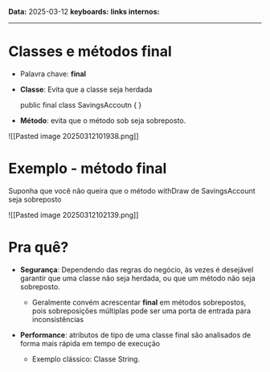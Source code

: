 
**Data:** 2025-03-12
**keyboards:** 
**links internos:** 
___

# Classes e métodos final

- Palavra chave: **final**

- **Classe**: Evita que a classe seja herdada

	public final class SavingsAccoutn {
	}

- **Método**: evita que o método sob seja sobreposto.

![[Pasted image 20250312101938.png]]




# Exemplo - método final

Suponha que você não queira que o método withDraw de SavingsAccount seja sobreposto

![[Pasted image 20250312102139.png]]




# Pra quê?

- **Segurança**: Dependendo das regras do negócio, às vezes é desejável garantir que uma classe não seja herdada, ou que um método não seja sobreposto.
	- Geralmente convém acrescentar **final** em métodos sobrepostos, pois sobreposições múltiplas pode ser uma porta de entrada para inconsistências

- **Performance**: atributos de tipo de uma classe final são analisados de forma mais rápida em tempo de execução
	- Exemplo clássico: Classe String.
